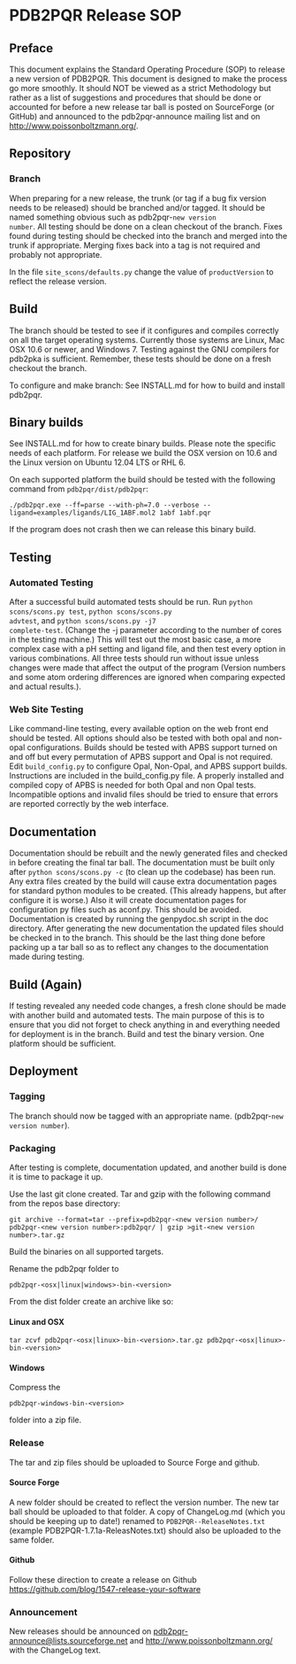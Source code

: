 # PDB2PQR Release SOP

## Preface
This document explains the Standard Operating Procedure (SOP) to release a new version of PDB2PQR.
This document is designed to make the process go more smoothly.
It should NOT be viewed as a strict Methodology but rather as a list of suggestions and procedures that should be done or accounted for before a new release tar ball is posted on SourceForge (or GitHub) and announced to the pdb2pqr-announce mailing list and on http://www.poissonboltzmann.org/.

## Repository

### Branch
When preparing for a new release, the trunk (or tag if a bug fix version needs to be released) should be branched and/or tagged.
It should be named something obvious such as pdb2pqr-<code>new version number</code>.
All testing should be done on a clean checkout of the branch.
Fixes found during testing should be checked into the branch and merged into the trunk if appropriate.
Merging fixes back into a tag is not required and probably not appropriate.  

In the file <code>site_scons/defaults.py</code> change the value of <code>productVersion</code> to reflect the release version.

## Build
The branch should be tested to see if it configures and compiles correctly on all the target operating systems.
Currently those systems are Linux, Mac OSX 10.6 or newer, and Windows 7.
Testing against the GNU compilers for pdb2pka is sufficient. 
Remember, these tests should be done on a fresh checkout the branch.

To configure and make branch:
See INSTALL.md for how to build and install pdb2pqr.

## Binary builds
See INSTALL.md for how to create binary builds. Please note the specific needs of each platform.
For release we build the OSX version on 10.6 and the Linux version on Ubuntu 12.04 LTS or RHL 6.

On each supported platform the build should be tested with the following command from <code>pdb2pqr/dist/pdb2pqr</code>:

	./pdb2pqr.exe --ff=parse --with-ph=7.0 --verbose --ligand=examples/ligands/LIG_1ABF.mol2 1abf 1abf.pqr
	
If the program does not crash then we can release this binary build.
 
## Testing

### Automated Testing
After a successful build automated tests should be run.
Run <code>python scons/scons.py test</code>, <code>python scons/scons.py advtest</code>, and <code>python scons/scons.py -j7 complete-test</code>. (Change the -j parameter according to the number of cores in the testing machine.)
This will test out the most basic case, a more complex case with a pH setting and ligand file, and then test every option in various combinations.
All three tests should run without issue unless changes were made that affect the output of the program (Version numbers and some atom ordering differences are ignored when comparing expected and actual results.).

### Web Site Testing
Like command-line testing, every available option on the web front end should be tested.
All options should also be tested with both opal and non-opal configurations.
Builds should be tested with APBS support turned on and off but every permutation of APBS support and Opal is not required.
Edit <code>build_config.py</code> to configure Opal, Non-Opal, and APBS support builds. Instructions are included in the build_config.py file.
A properly installed and compiled copy of APBS is needed for both Opal and non Opal tests.
Incompatible options and invalid files should be tried to ensure that errors are reported correctly by the web interface.

## Documentation

Documentation should be rebuilt and the newly generated files and checked in before creating the final tar ball.
The documentation must be built only after <code>python scons/scons.py -c</code> (to clean up the codebase) has been run.
Any extra files created by the build will cause extra documentation pages for standard python modules to be created. (This already happens, but after configure it is worse.)
Also it will create documentation pages for configuration py files such as aconf.py. This should be avoided.
Documentation is created by running the genpydoc.sh script in the doc directory.
After generating the new documentation the updated files should be checked in to the branch.
This should be the last thing done before packing up a tar ball so as to reflect any changes to the documentation made during testing.

## Build (Again)
If testing revealed any needed code changes, a fresh clone should be made with another build and automated tests.
The main purpose of this is to ensure that you did not forget to check anything in and everything needed for deployment is in the branch.
Build and test the binary version. One platform should be sufficient.

## Deployment

### Tagging
The branch should now be tagged with an appropriate name. (pdb2pqr-<code>new version number</code>).

### Packaging
After testing is complete, documentation updated, and another build is done it is time to package it up.

Use the last git clone created.
Tar and gzip with the following command from the repos base directory:

	git archive --format=tar --prefix=pdb2pqr-<new version number>/ pdb2pqr-<new version number>:pdb2pqr/ | gzip >git-<new version number>.tar.gz

Build the binaries on all supported targets.

Rename the pdb2pqr folder to 

	pdb2pqr-<osx|linux|windows>-bin-<version>

From the dist folder create an archive like so:

#### Linux and OSX

	tar zcvf pdb2pqr-<osx|linux>-bin-<version>.tar.gz pdb2pqr-<osx|linux>-bin-<version>
	
#### Windows

Compress the 

	pdb2pqr-windows-bin-<version>
	
folder into a zip file.

### Release
The tar and zip files should be uploaded to Source Forge and github.

#### Source Forge
A new folder should be created to reflect the version number.
The new tar ball should be uploaded to that folder.
A copy of ChangeLog.md (which you should be keeping up to date!) renamed to <code>PDB2PQR-<version>-ReleaseNotes.txt</code> (example PDB2PQR-1.7.1a-ReleasNotes.txt) should also be uploaded to the same folder. 

#### Github
Follow these direction to create a release on Github
https://github.com/blog/1547-release-your-software

### Announcement
New releases should be announced on pdb2pqr-announce@lists.sourceforge.net and http://www.poissonboltzmann.org/ with the ChangeLog text.

